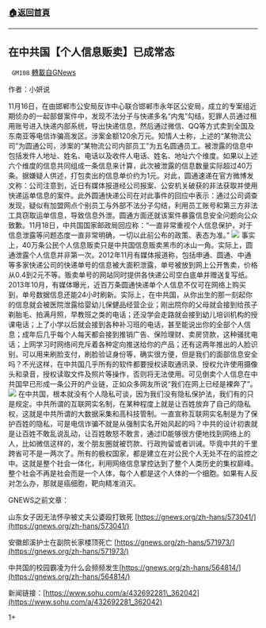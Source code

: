 ###  [:house:返回首頁](https://github.com/ourhimalayas/txt)
---

## 在中共国【个人信息贩卖】已成常态
` GM108` [轉載自GNews](https://gnews.org/zh-hans/577415/)

作者：小妍说

11月16日，在由邯郸市公安局反诈中心联合邯郸市永年区公安局，成立的专案组近期侦办的一起部督案件中，发现不法分子与快递多名“内鬼”勾结，犯罪人员通过租用账号进入快递内部系统，导出快递信息，然后通过微信、QQ等方式卖到全国及东南亚等电信诈骗高发区。涉案金额120余万元。知情人士称，上述的“某物流公司”为圆通公司，涉案的“某物流公司内部员工”为五名圆通员工。被泄露的信息中包括发件人地址、姓名、电话以及收件人电话、姓名、地址六个维度。如果以上述六个维度的信息共同组成一条信息来计算，此次被泄露的信息数量实际超过40万条。据嫌疑人供述，打包卖出的信息单价约为1元。对此，圆通速递在官方微博发文称：公司注意到，近日有媒体报道经公司报案、公安机关破获的非法获取并使用快递运单信息的案件。此外圆通快递公司在对此事件的回应中表示：通过公司调查发现，疑似有加盟网点个别员工与外部不法分子勾结，利用员工账号和第三方非法工具窃取运单信息，导致信息外泄。圆通方面还就该案件暴露信息安全问题向公众致歉。11月18日，中共国国家邮政局回应称：“一直非常重视个人信息保护，对于信息泄露等问题态度一直非常明确，一切以此前公布的政策、表态为准。”
![](https://gnews-media-offload.s3.amazonaws.com/wp-content/uploads/2020/11/20234823/508106C4-B28F-40CF-9C27-8530784B7ED4.png)
事实上，40万条公民个人信息贩卖只是中共国信息贩卖黑市的冰山一角。实际上，圆通泄露个人信息并非第一次。2012年11月有媒体报道称，包括申通、圆通、中通等多家快递公司的快递单号的信息被大面积泄露，单号被放到网上公开售卖，价格从0.4到2元不等。贩卖单号的网站同时提供各快递公司空白底单并赠送复写纸。2013年10月，有媒体曝光，近百万条圆通快递单个人信息不仅可在网络上购买到，单号数据信息还能24小时刷新。实际上，在中共国，从你出生的那一刻起你的信息就会被医院泄露给婴幼儿保健品经营企业；刚出院你的父母就会接到给孩子剃胎毛、拍满月照，早教班之类的电话；还没学会走路就会接到幼儿培训机构的授课电话；上了小学以后就会接到各种补习班的电话，甚至能说出你的全部个人信息；成年后几乎每个人每天都会接到推销广告、保险理财、卖房贷款，这种骚扰电话；上网学习时网络间充斥着各种定向推送给你的产品；还有这两年推出的人脸识别，可以用来刷脸支付，刷脸验证身份等，确实很方便，但是我们的面部信息安全吗？不光这样，在中共国几乎所有的软件都要授权读取通讯录、授权允许使用摄像头和录音，授权读取文件及照片等操作，否则将无法使用。可见倒卖个人信息在中共国早已形成一条公开的产业链，正如众多网友所说“我们在网上已经是裸奔了”。
![](https://gnews-media-offload.s3.amazonaws.com/wp-content/uploads/2020/11/20234824/36FBFEDA-2846-48E8-9035-02A2F0F75809.png)
在中共国，根本就没有个人隐私可谈，因为我们没有隐私保护法，我们有的只是规定。中共所谓的互联网实名制，在某种程度上就是让百姓放弃了自己的隐私权，这就是中共所谓的大数据采集和高科技管制。一直宣称互联网实名制是为了保护百姓的隐私，可是电信诈骗不就是从强制实名开始风起的吗？中共的设计初衷就是让百姓不敢乱说乱动，让百姓敢怒不敢言，通过ID能够很方便地找到网络上的人，比如微信这样的，发个朋友圈就被罚款、行政拘留或者训诫。毕竟中共的千里跨省可不是一两次了。所有的极权国家，都是建立在对公民个人无处不在的监控之中。这就是整个社会一体化，利用网络信息掌控达到了整个人类历史的集权巅峰。整个社会不再是社会而是一个人体，每个人都是这个人体的一个细胞。如果有人反对怎么办，那就是癌细胞，靶向精准消灭。

GNEWS之前文章：

山东女子因无法怀孕被丈夫公婆殴打致死 [https://gnews.org/zh-hans/573041/](https://gnews.org/zh-hans/573041/)

安徽郎溪护士在副院长家楼顶死亡 [https://gnews.org/zh-hans/571973/](https://gnews.org/zh-hans/571973/)

中共国的校园霸凌为什么会频频发生[https://gnews.org/zh-hans/564814/](https://gnews.org/zh-hans/564814/)

新闻链接：[https://www.sohu.com/a/432692281\_362042](https://www.sohu.com/a/432692281_362042)

1+

